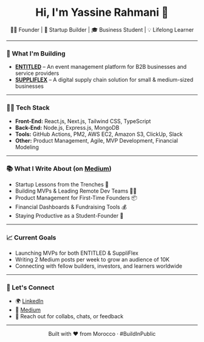 <h1 align="center">Hi, I'm Yassine Rahmani 👋</h1>

<p align="center">
  🧑‍💻 Founder | 🚀 Startup Builder | 🎓 Business Student | 💡 Lifelong Learner
</p>

---

### 🚀 What I'm Building

- **[ENTITLED](https://be-entitled.com/)** – An event management platform for B2B businesses and service providers  
- **[SUPPLIFLEX](https://suppliflex.tech/)** – A digital supply chain solution for small & medium-sized businesses

---

### 👨‍💻 Tech Stack

- **Front-End:** React.js, Next.js, Tailwind CSS, TypeScript  
- **Back-End:** Node.js, Express.js, MongoDB  
- **Tools:** GitHub Actions, PM2, AWS EC2, Amazon S3, ClickUp, Slack  
- **Other:** Product Management, Agile, MVP Development, Financial Modeling

---

### 📚 What I Write About (on [Medium](https://y-rahmani.medium.com/))

- Startup Lessons from the Trenches 🚀  
- Building MVPs & Leading Remote Dev Teams 👨‍💻  
- Product Management for First-Time Founders 📦  
- Financial Dashboards & Fundraising Tools 💰  
- Staying Productive as a Student-Founder 🎯

---

### 📈 Current Goals

- Launching MVPs for both ENTITLED & SuppliFlex  
- Writing 2 Medium posts per week to grow an audience of 10K  
- Connecting with fellow builders, investors, and learners worldwide

---

### 🔗 Let's Connect

- 🌍 [LinkedIn](https://www.linkedin.com/in/yassine-rahmani-a39711247/)  
- 📝 [Medium](https://y-rahmani.medium.com/)  
- 📩 Reach out for collabs, chats, or feedback

---

<p align="center">
  Built with ❤️ from Morocco · #BuildInPublic
</p>
